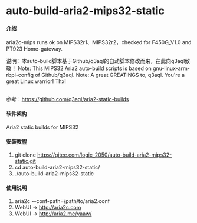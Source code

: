 # auto-build-aria2-mips32-static

#### 介绍
aria2c-mips runs ok on MIPS32r1、MIPS32r2，checked for F450G_V1.0 and PT923 Home-gateway.

说明：本auto-build脚本基于Github/q3aql的自动脚本修改而来，在此向q3aql致敬！
Note: This MIPS32 Aria2 auto-build scripts is based on gnu-linux-arm-rbpi-config of Github/q3aql.
Note: A great GREATINGS to, q3aql. You're a great Linux warrior! Thx!
##
参考：https://github.com/q3aql/aria2-static-builds

#### 软件架构
Aria2 static builds for MIPS32


#### 安装教程

1.  git clone https://gitee.com/logic_2050/auto-build-aria2-mips32-static.git
2.  cd auto-build-aria2-mips32-static/
3.  ./auto-build-aria2-mips32-static

#### 使用说明

1.  aria2c --conf-path=/path/to/aria2.conf
2.  WebUI -> http://aria2c.com
3.  WebUI -> http://aria2.me/yaaw/


